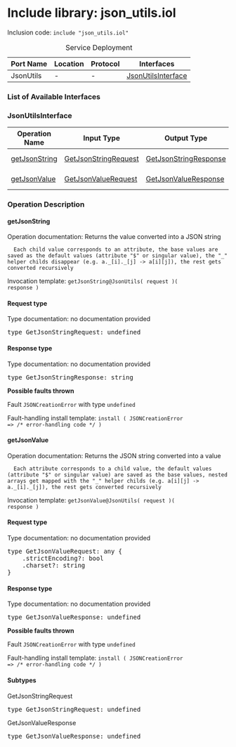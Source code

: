 # Include library: json_utils.iol

Inclusion code: <code>include "json_utils.iol"</code>

<table>
  <caption>Service Deployment</caption>
  <thead>
    <tr>
      <th>Port Name</th>
      <th>Location</th>
      <th>Protocol</th>
      <th>Interfaces</th>
    </tr>
  </thead>
  <tbody>
    <tr>
      <td>JsonUtils</td>
      <td>-</td>
      <td>-</td>
      <td><a href="#JsonUtilsInterface">JsonUtilsInterface</a></td>
    </tr>
  </tbody>
</table>

<h3>List of Available Interfaces</h3>

<h3 id="JsonUtilsInterface">JsonUtilsInterface</h3>

<table>
  <thead>
    <tr>
      <th>Operation Name</th>
      <th>Input Type</th>
      <th>Output Type</th>
      <th>Faults</th>
    </tr>
  </thead>
  <tbody>
    <tr>
      <td><a href="#getJsonString">getJsonString</a></td>
      <td><a href="#GetJsonStringRequest">GetJsonStringRequest</a></td>
      <td><a href="#GetJsonStringResponse">GetJsonStringResponse</a></td>
      <td>
        JSONCreationError( undefined )
      </td>
    </tr>
    <tr>
      <td><a href="#getJsonValue">getJsonValue</a></td>
      <td><a href="#GetJsonValueRequest">GetJsonValueRequest</a></td>
      <td><a href="#GetJsonValueResponse">GetJsonValueResponse</a></td>
      <td>
        JSONCreationError( undefined )
      </td>
    </tr>
  </tbody>
</table>

### Operation Description


#### getJsonString
Operation documentation: 
	  Returns the value converted into a JSON string
	 
	  Each child value corresponds to an attribute, the base values are saved as the default values (attribute "$" or singular value), the "_" helper childs disappear (e.g. a._[i]._[j] -> a[i][j]), the rest gets converted recursively
	 

Invocation template: <code>getJsonString@JsonUtils( request )( response )</code>

<h4 id="GetJsonStringRequest">Request type</h4>

Type documentation: no documentation provided 
<pre>type GetJsonStringRequest: undefined</pre>


<h4 id="GetJsonStringResponse">Response type</h4>
Type documentation: no documentation provided 
<pre>type GetJsonStringResponse: string</pre>


**Possible faults thrown**


Fault <code>JSONCreationError</code> with type <code>undefined</code>

Fault-handling install template: <code>install ( JSONCreationError => /* error-handling code */ )</code>



#### getJsonValue
Operation documentation: 
	  Returns the JSON string converted into a value
	 
	  Each attribute corresponds to a child value, the default values (attribute "$" or singular value) are saved as the base values, nested arrays get mapped with the "_" helper childs (e.g. a[i][j] -> a._[i]._[j]), the rest gets converted recursively
	 

Invocation template: <code>getJsonValue@JsonUtils( request )( response )</code>

<h4 id="GetJsonValueRequest">Request type</h4>

Type documentation: no documentation provided 
<pre>type GetJsonValueRequest: any {
	.strictEncoding?: bool
	.charset?: string
}</pre>


<h4 id="GetJsonValueResponse">Response type</h4>
Type documentation: no documentation provided 
<pre>type GetJsonValueResponse: undefined</pre>


**Possible faults thrown**


Fault <code>JSONCreationError</code> with type <code>undefined</code>

Fault-handling install template: <code>install ( JSONCreationError => /* error-handling code */ )</code>




<h4>Subtypes</h4>


<a id="GetJsonStringRequest"></a>
GetJsonStringRequest

<pre>type GetJsonStringRequest: undefined</pre>

<a id="GetJsonValueResponse"></a>
GetJsonValueResponse

<pre>type GetJsonValueResponse: undefined</pre>




